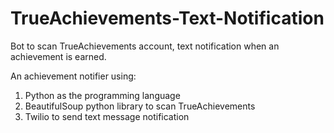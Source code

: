 # TrueAchievements-Text-Notification
Bot to scan TrueAchievements account, text notification when an achievement is earned.


An achievement notifier using:
1. Python as the programming language
2. BeautifulSoup python library to scan TrueAchievements
3. Twilio to send text message notification

